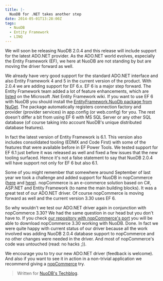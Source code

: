 ```yaml
---
title: |-
  NuoDB for .NET takes another step
date: 2014-05-01T13:28:00Z
tags:
  - NuoDB
  - Entity Framework
  - LINQ
---
```

We will soon be releasing NuoDB 2.0.4 and this release will include support for the latest ADO.NET provider. As the ADO.NET world evolves, especially the Entity Framework (EF), we here at NuoDB are not standing by but are moving the driver forward as well.

<!-- !excerpt -->

We already have very good support for the standard ADO.NET interface and also Entity Framework 4 and 5 in the current version of the product. With 2.0.4 we are adding support for EF 6.x. EF 6 is a major step forward. The Entity Framework team added a lot of feature enhancements, which are [listed][1] on the Microsoft .Net Entity Framework wiki. If you want to use EF 6 with NuoDB you should install the [EntityFramework.NuoDb package from NuGet][2]. The package automatically registers connection factory and provider (provider services) in app.config (or web.config) for you. The rest doesn't differ a bit from using EF 6 with MS SQL Server or any other SQL database (of course taking into account NuoDB's unique distributed database features).

In fact the latest version of Entity Framework is 6.1.  This version also includes consolidated tooling (EDMX and Code First) with some of the features that were available before in EF Power Tools. We tested support for EF 6.1 just before it was released as well and fixed a few issues that the new tooling surfaced. Hence it's not a false statement to say that NuoDB 2.0.4 will have support not only for EF 6 but also 6.1.

Some of you might remember that somewhere around September of last year we took a challenge and added support for NuoDB in nopCommerce ([here][3] and [here][4]). nopCommerce is an e-commerce solution based on C#, ASP.NET and Entity Framework (to name the main building blocks). It was a great test of our ADO.NET driver. Of course nopCommerce is moving forward as well and the current version 3.30 uses EF 6.

So why wouldn't we test our ADO.NET driver again in conjunction with nopCommerce 3.30? We had the same question in our head but you don't have to. If you check [our repository with nopCommerce's port][5] you will be able to download nopCommerce 3.30 working with NuoDB. Done. In fact we were quite happy with current status of our driver because all the work involved was adding NuoDB 2.0.4 database support to nopCommerce and no other changes were needed in the driver. And most of nopCommerce's code was untouched (read: no hacks ;)).

We encourage you to try our new ADO.NET driver (feedback is welcome). And also if you want to see it in action in a non-trivial application we recommend giving a [nopCommerce][5] try.

> Written for [NuoDB's Techblog][6].

[1]: https://entityframework.codeplex.com/wikipage?title=specs
[2]: https://www.nuget.org/packages/EntityFramework.NuoDb/
[3]: http://dev.nuodb.com/techblog/nopcommerce-nuodb-%E2%80%93-part-1
[4]: http://dev.nuodb.com/techblog/nopcommerce-nuodb-%E2%80%93-part-2
[5]: https://github.com/nuodb/nopCommerce
[6]: http://dev.nuodb.com/techblog/connection-pooling-net-and-nuodb